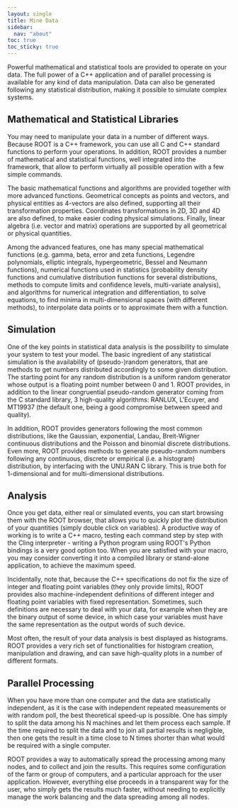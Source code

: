 ```yaml
---
layout: single
title: Mine Data
sidebar:
  nav: "about"
toc: true
toc_sticky: true
---
```


Powerful mathematical and statistical tools are provided to operate on your data. The
full power of a C++ application and of parallel processing is available for any kind of
data manipulation. Data can also be generated following any statistical distribution,
making it possible to simulate complex systems.

## Mathematical and Statistical Libraries
You may need to manipulate your data in a number of different ways.  Because ROOT is
a C++ framework, you can use all C and C++ standard functions to perform your operations.
In addition, ROOT provides a number of mathematical and statistical functions, well
integrated into the framework, that allow to perform virtually all possible operation
with a few simple commands.

The basic mathematical functions and algorithms are provided together with more advanced
functions.  Geometrical concepts as points and vectors, and physical entities as
4-vectors are also defined, supporting all their transformation properties.
Coordinates transformations in 2D, 3D and 4D are also defined, to make easier coding
physical simulations.  Finally, linear algebra (i.e. vector and matrix) operations
are supported by all geometrical or physical quantities.

Among the advanced features, one has many special mathematical functions (e.g. gamma,
beta, error and zeta functions, Legendre polynomials, elliptic integrals, hypergeometric,
Bessel and Neumann functions), numerical functions used in statistics (probability
density functions and cumulative distribution functions for several distributions,
methods to compute limits and confidence levels, multi-variate analysis), and algorithms
for numerical integration and differentiation, to solve equations, to find minima in
multi-dimensional spaces (with different methods), to interpolate data points or to
approximate them with a function.

## Simulation
One of the key points in statistical data analysis is the possibility to simulate your
system to test your model.  The basic ingredient of any statistical simulation is the
availability of (pseudo-)random generators, that are methods to get numbers distributed
accordingly to some given distribution.  The starting point for any random distribution
is a uniform random generator whose output is a floating point number between 0 and 1.
ROOT provides, in addition to the linear congruential pseudo-random generator coming
from the C standard library, 3 high-quality algorithms: RANLUX, L'Ecuyer, and MT19937
(the default one, being a good compromise between speed and quality).

In addition, ROOT provides generators following the most common distributions, like the
Gaussian, exponential, Landau, Breit-Wigner continuous distributions and the Poisson and
binomial discrete distributions.  Even more, ROOT provides methods to generate
pseudo-random numbers following any continuous, discrete or empirical (i.e. a histogram)
distribution, by interfacing with the UNU.RAN C library.  This is true both for
1-dimensional and for multi-dimensional distributions.

## Analysis
Once you get data, either real or simulated events, you can start browsing them with the
ROOT browser, that allows you to quickly plot the distribution of your quantities
(simply double click on variables).  A productive way of working is to write a C++ macro,
testing each command step by step with the Cling interpreter - writing a Python program
using ROOT's Python bindings is a very good option too.  When you are satisfied with your
macro, you may consider converting it into a compiled library or stand-alone application,
to achieve the maximum speed.

Incidentally, note that, because the C++ specifications do not fix the size of integer
and floating point variables (they only provide limits), ROOT provides also
machine-independent definitions of different integer and floating point variables with
fixed representation.  Sometimes, such definitions are necessary to deal with your data,
for example when they are the binary output of some device, in which case your variables
must have the same representation as the output words of such device.

Most often, the result of your data analysis is best displayed as histograms.  ROOT
provides a very rich set of functionalities for histogram creation, manipulation and
drawing, and can save high-quality plots in a number of different formats.

## Parallel Processing
When you have more than one computer and the data are statistically independent, as it
is the case with independent repeated measurements or with random poll, the best
theoretical speed-up is possible.  One has simply to split the data among his N machines
and let them process each sample.  If the time required to split the data and to join all
partial results is negligible, then one gets the result in a time close to N times
shorter than what would be required with a single computer.

ROOT provides a way to automatically spread the processing among many nodes, and to
collect and join the results.  This requires some configuration of the farm or group of
computers, and a particular approach for the user application.  However, everything else
proceeds in a transparent way for the user, who simply gets the results much faster,
without needing to explicitly manage the work balancing and the data spreading among all
nodes.